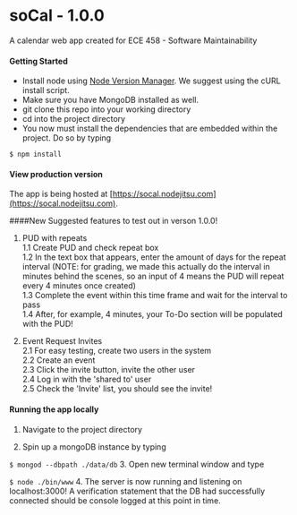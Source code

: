 soCal - 1.0.0
===========


A calendar web app created for ECE 458 - Software Maintainability
 
#### Getting Started

* Install node using [Node Version Manager](https://github.com/creationix/nvm). We suggest using the cURL install script.
* Make sure you have MongoDB installed as well.  
* git clone this repo into your working directory  
* cd into the project directory
* You now must install the dependencies that are embedded within the project. Do so by typing

 `$ npm install`  

#### View production version
The app is being hosted at [https://socal.nodejitsu.com](https://socal.nodejitsu.com).  

####New Suggested features to test out in verson 1.0.0!
1. PUD with repeats  
    1.1 Create PUD and check repeat box   
    1.2 In the text box that appears, enter the amount of days for the repeat interval (NOTE: for grading, we made this actually do the interval in minutes behind the scenes, so an input of 4 means the PUD will repeat every 4 minutes once created)  
1.3 Complete the event within this time frame and wait for the interval to pass  
1.4 After, for example, 4 minutes, your To-Do section will be populated with the PUD!  

2. Event Request Invites  
    2.1  For easy testing, create two users in the system  
    2.2  Create an event  
    2.3 Click the invite button, invite the other user  
    2.4 Log in with the 'shared to' user  
    2.5 Check the 'Invite' list, you should see the invite!


#### Running the app locally
 1. Navigate to the project directory
 
 2. Spin up a mongoDB instance by typing

  `$ mongod --dbpath ./data/db`
 3. Open new terminal window and type

  `$ node ./bin/www`
 4. The server is now running and listening on localhost:3000! A verification statement that the DB had successfully connected should be console logged at this point in time. 
